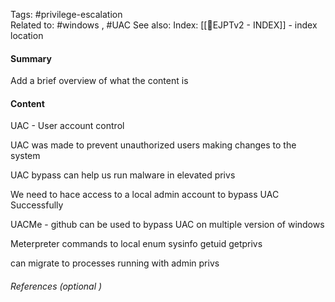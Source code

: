 Tags: #privilege-escalation  
Related to: #windows , #UAC
See also: 
Index: [[📁EJPTv2 - INDEX]] - index location 

#### Summary
Add a brief overview of what the content is

#### Content
UAC - User account control

UAC was made to prevent unauthorized users making changes to the system

UAC bypass can help us run malware in elevated privs

We need to hace access to a local admin account to bypass UAC Successfully

UACMe - github can be used to bypass UAC on multiple version of windows

Meterpreter commands to local enum
sysinfo
getuid
getprivs 

can migrate to processes running with admin privs


###### References  (optional )
